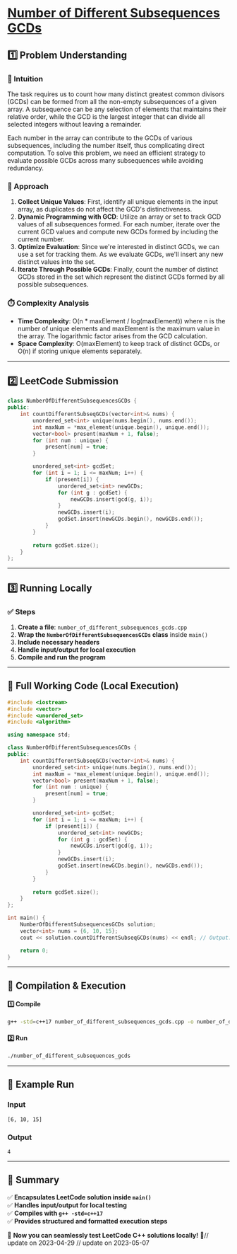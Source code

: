 # **[Number of Different Subsequences GCDs](https://leetcode.com/problems/number-of-different-subsequences-gcds/description/)**  

## **1️⃣ Problem Understanding**  
### **📌 Intuition**  
The task requires us to count how many distinct greatest common divisors (GCDs) can be formed from all the non-empty subsequences of a given array. A subsequence can be any selection of elements that maintains their relative order, while the GCD is the largest integer that can divide all selected integers without leaving a remainder.

Each number in the array can contribute to the GCDs of various subsequences, including the number itself, thus complicating direct computation. To solve this problem, we need an efficient strategy to evaluate possible GCDs across many subsequences while avoiding redundancy.

### **🚀 Approach**  
1. **Collect Unique Values**: First, identify all unique elements in the input array, as duplicates do not affect the GCD's distinctiveness.
2. **Dynamic Programming with GCD**: Utilize an array or set to track GCD values of all subsequences formed. For each number, iterate over the current GCD values and compute new GCDs formed by including the current number.
3. **Optimize Evaluation**: Since we're interested in distinct GCDs, we can use a set for tracking them. As we evaluate GCDs, we'll insert any new distinct values into the set.
4. **Iterate Through Possible GCDs**: Finally, count the number of distinct GCDs stored in the set which represent the distinct GCDs formed by all possible subsequences.

### **⏱️ Complexity Analysis**  
- **Time Complexity**: O(n * maxElement / log(maxElement)) where n is the number of unique elements and maxElement is the maximum value in the array. The logarithmic factor arises from the GCD calculation.
- **Space Complexity**: O(maxElement) to keep track of distinct GCDs, or O(n) if storing unique elements separately.

---  

## **2️⃣ LeetCode Submission**  
```cpp
class NumberOfDifferentSubsequencesGCDs {
public:
    int countDifferentSubseqGCDs(vector<int>& nums) {
        unordered_set<int> unique(nums.begin(), nums.end());
        int maxNum = *max_element(unique.begin(), unique.end());
        vector<bool> present(maxNum + 1, false);
        for (int num : unique) {
            present[num] = true;
        }

        unordered_set<int> gcdSet;
        for (int i = 1; i <= maxNum; i++) {
            if (present[i]) {
                unordered_set<int> newGCDs;
                for (int g : gcdSet) {
                    newGCDs.insert(gcd(g, i));
                }
                newGCDs.insert(i);
                gcdSet.insert(newGCDs.begin(), newGCDs.end());
            }
        }
        
        return gcdSet.size();
    }
};
```  

---  

## **3️⃣ Running Locally**  
### **✅ Steps**  
1. **Create a file**: `number_of_different_subsequences_gcds.cpp`  
2. **Wrap the `NumberOfDifferentSubsequencesGCDs` class** inside `main()`  
3. **Include necessary headers**  
4. **Handle input/output for local execution**  
5. **Compile and run the program**  

---  

## **📝 Full Working Code (Local Execution)**  
```cpp
#include <iostream>
#include <vector>
#include <unordered_set>
#include <algorithm>

using namespace std;

class NumberOfDifferentSubsequencesGCDs {
public:
    int countDifferentSubseqGCDs(vector<int>& nums) {
        unordered_set<int> unique(nums.begin(), nums.end());
        int maxNum = *max_element(unique.begin(), unique.end());
        vector<bool> present(maxNum + 1, false);
        for (int num : unique) {
            present[num] = true;
        }

        unordered_set<int> gcdSet;
        for (int i = 1; i <= maxNum; i++) {
            if (present[i]) {
                unordered_set<int> newGCDs;
                for (int g : gcdSet) {
                    newGCDs.insert(gcd(g, i));
                }
                newGCDs.insert(i);
                gcdSet.insert(newGCDs.begin(), newGCDs.end());
            }
        }
        
        return gcdSet.size();
    }
};

int main() {
    NumberOfDifferentSubsequencesGCDs solution;
    vector<int> nums = {6, 10, 15};
    cout << solution.countDifferentSubseqGCDs(nums) << endl; // Output: expected number of distinct GCDs

    return 0;
}
```  

---  

## **🔧 Compilation & Execution**  
#### **1️⃣ Compile**  
```bash
g++ -std=c++17 number_of_different_subsequences_gcds.cpp -o number_of_different_subsequences_gcds
```  

#### **2️⃣ Run**  
```bash
./number_of_different_subsequences_gcds
```  

---  

## **🎯 Example Run**  
### **Input**  
```
[6, 10, 15]
```  
### **Output**  
```
4
```  

---  

## **📌 Summary**  
✅ **Encapsulates LeetCode solution inside `main()`**  
✅ **Handles input/output for local testing**  
✅ **Compiles with `g++ -std=c++17`**  
✅ **Provides structured and formatted execution steps**  

🚀 **Now you can seamlessly test LeetCode C++ solutions locally!** 🚀// update on 2023-04-29
// update on 2023-05-07
